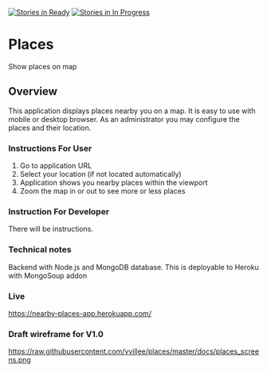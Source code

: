 [![Stories in Ready](https://badge.waffle.io/vvillee/places.png?label=ready&title=Ready)](https://waffle.io/vvillee/places)
[![Stories in In Progress](https://badge.waffle.io/vvillee/places.png?label=in%20progress&title=In%20Progress)](https://waffle.io/vvillee/places)

Places
======

Show places on map

Overview
--------

This application displays places nearby you on a map. It is easy to use with mobile or desktop browser. As an administrator you may configure the places and their location.

### Instructions For User

1. Go to application URL
2. Select your location (if not located automatically)
3. Application shows you nearby places within the viewport
4. Zoom the map in or out to see more or less places

### Instruction For Developer

There will be instructions.

### Technical notes

Backend with Node.js and MongoDB database. This is deployable to Heroku with MongoSoup addon

### Live

https://nearby-places-app.herokuapp.com/

### Draft wireframe for V1.0

https://raw.githubusercontent.com/vvillee/places/master/docs/places_screens.png
